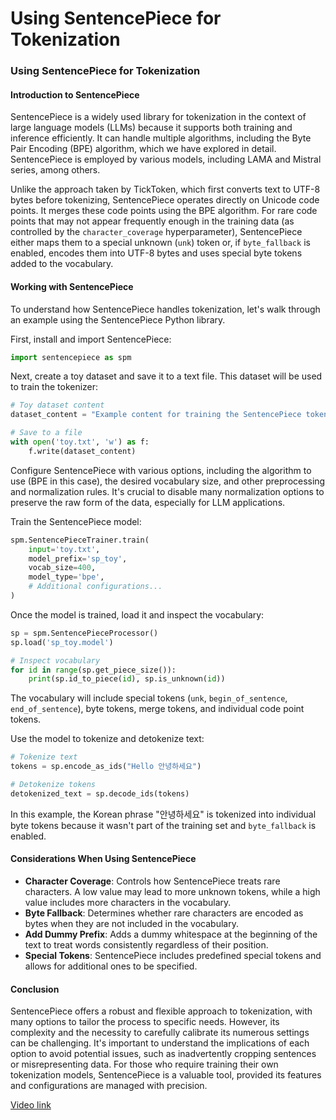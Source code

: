 # Using SentencePiece for Tokenization

### Using SentencePiece for Tokenization

#### Introduction to SentencePiece

SentencePiece is a widely used library for tokenization in the context of large language models (LLMs) because it supports both training and inference efficiently. It can handle multiple algorithms, including the Byte Pair Encoding (BPE) algorithm, which we have explored in detail. SentencePiece is employed by various models, including LAMA and Mistral series, among others.

Unlike the approach taken by TickToken, which first converts text to UTF-8 bytes before tokenizing, SentencePiece operates directly on Unicode code points. It merges these code points using the BPE algorithm. For rare code points that may not appear frequently enough in the training data (as controlled by the `character_coverage` hyperparameter), SentencePiece either maps them to a special unknown (`unk`) token or, if `byte_fallback` is enabled, encodes them into UTF-8 bytes and uses special byte tokens added to the vocabulary.

#### Working with SentencePiece

To understand how SentencePiece handles tokenization, let's walk through an example using the SentencePiece Python library.

First, install and import SentencePiece:

```python
import sentencepiece as spm
```

Next, create a toy dataset and save it to a text file. This dataset will be used to train the tokenizer:

```python
# Toy dataset content
dataset_content = "Example content for training the SentencePiece tokenizer."

# Save to a file
with open('toy.txt', 'w') as f:
    f.write(dataset_content)
```

Configure SentencePiece with various options, including the algorithm to use (BPE in this case), the desired vocabulary size, and other preprocessing and normalization rules. It's crucial to disable many normalization options to preserve the raw form of the data, especially for LLM applications.

Train the SentencePiece model:

```python
spm.SentencePieceTrainer.train(
    input='toy.txt',
    model_prefix='sp_toy',
    vocab_size=400,
    model_type='bpe',
    # Additional configurations...
)
```

Once the model is trained, load it and inspect the vocabulary:

```python
sp = spm.SentencePieceProcessor()
sp.load('sp_toy.model')

# Inspect vocabulary
for id in range(sp.get_piece_size()):
    print(sp.id_to_piece(id), sp.is_unknown(id))
```

The vocabulary will include special tokens (`unk`, `begin_of_sentence`, `end_of_sentence`), byte tokens, merge tokens, and individual code point tokens.

Use the model to tokenize and detokenize text:

```python
# Tokenize text
tokens = sp.encode_as_ids("Hello 안녕하세요")

# Detokenize tokens
detokenized_text = sp.decode_ids(tokens)
```

In this example, the Korean phrase "안녕하세요" is tokenized into individual byte tokens because it wasn't part of the training set and `byte_fallback` is enabled.

#### Considerations When Using SentencePiece

- **Character Coverage**: Controls how SentencePiece treats rare characters. A low value may lead to more unknown tokens, while a high value includes more characters in the vocabulary.
- **Byte Fallback**: Determines whether rare characters are encoded as bytes when they are not included in the vocabulary.
- **Add Dummy Prefix**: Adds a dummy whitespace at the beginning of the text to treat words consistently regardless of their position.
- **Special Tokens**: SentencePiece includes predefined special tokens and allows for additional ones to be specified.

#### Conclusion

SentencePiece offers a robust and flexible approach to tokenization, with many options to tailor the process to specific needs. However, its complexity and the necessity to carefully calibrate its numerous settings can be challenging. It's important to understand the implications of each option to avoid potential issues, such as inadvertently cropping sentences or misrepresenting data. For those who require training their own tokenization models, SentencePiece is a valuable tool, provided its features and configurations are managed with precision.

[Video link](https://www.youtube.com/watch?v=zduSFxRajkE?t=6596)